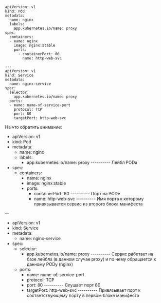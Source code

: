 ```shell
apiVersion: v1
kind: Pod
metadata:
  name: nginx
  labels:
    app.kubernetes.io/name: proxy
spec:
  containers:
  - name: nginx
    image: nginx:stable
    ports:
      - containerPort: 80
        name: http-web-svc

---
apiVersion: v1
kind: Service
metadata:
  name: nginx-service
spec:
  selector:
    app.kubernetes.io/name: proxy
  ports:
  - name: name-of-service-port
    protocol: TCP
    port: 80
    targetPort: http-web-svc
```
На что обратить внимание:

* apiVersion: v1
* kind: Pod
* metadata:
  - name: nginx
  - labels:
    - app.kubernetes.io/name: proxy  ---------- Лейбл PODа
* spec:
  - containers:
    - name: nginx
    - image: nginx:stable
    - ports:
        - containerPort: 80 ---------- Порт на PODе
        - name: http-web-svc ---------- Имя порта к которому привязывается сервис из второго блока манифеста

--

* apiVersion: v1
* kind: Service
* metadata:
  - name: nginx-service
* spec:
  - selector:
    - app.kubernetes.io/name: proxy  ---------- Сервис работает на базе лейбла (в данном случае proxy) и по нему обращается к данному PODу (nginx)
  - ports:
    - name: name-of-service-port
    - protocol: TCP
    - port: 80   ---------- Слушает порт 80
    - targetPort: http-web-svc ---------- Привязывает порт к соответствующему порту в первом блоке манифеста
